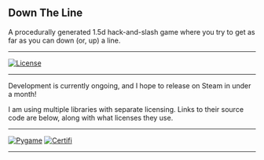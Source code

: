 ## Down The Line
A procedurally generated 1.5d hack-and-slash game
where you try to get as far as you can down (or, up)
a line.

______________________________________________________________________
[![License](<https://img.shields.io/badge/License-GPLv3.0-brightgreen.svg>)](https://www.gnu.org/licenses/gpl-3.0.en.html)
______________________________________________________________________

Development is currently ongoing, and I hope to release on Steam in under a month!


I am using multiple libraries with separate licensing.
Links to their source code are below, along with what licenses they use.
______________________________________________________________________
[![Pygame](<https://img.shields.io/badge/Pygame-LGPLv2.0-brightgreen.svg>)](https://github.com/pygame/pygame)
[![Certifi](<https://img.shields.io/badge/Certifi-MPL--2.0-brightgreen.svg>)](https://github.com/certifi/python-certifi)
______________________________________________________________________
